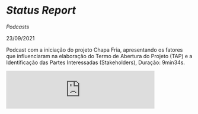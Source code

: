 # _Status Report_

_Podcasts_

23/09/2021

Podcast com a iniciação do projeto Chapa Fria, apresentando os fatores que influenciaram na elaboração do Termo de Abertura do Projeto (TAP) e a Identificação das Partes Interessadas (Stakeholders), Duração: 9min34s.

<iframe src="https://anchor.fm/sftom/embed/episodes/Podcast-com-a-iniciao-do-projeto-Chapa-Fria--apresentando-os-fatores-que-influenciaram-na-elaborao-do-Termo-de-Abertura-do-Projeto-TAP-e-a-Identificao-das-Partes-Interessadas-Stakeholders-e17psd2" height="102px" width="400px" frameborder="0" scrolling="no"></iframe>

